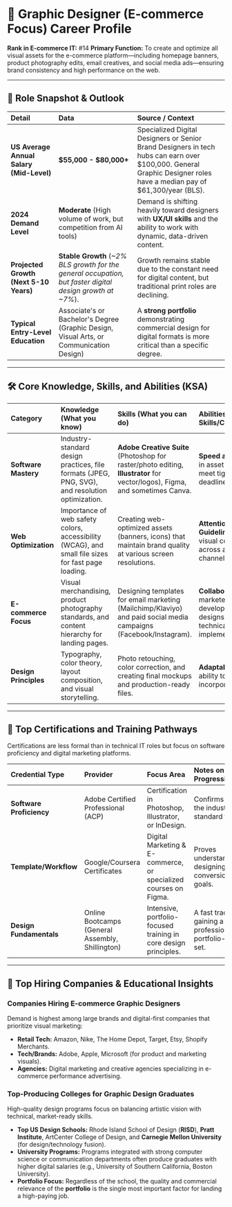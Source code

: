 # 🎨 Graphic Designer (E-commerce Focus) Career Profile

**Rank in E-commerce IT:** #14
**Primary Function:** To create and optimize all visual assets for the e-commerce platform—including homepage banners, product photography edits, email creatives, and social media ads—ensuring brand consistency and high performance on the web.

---

## 💼 Role Snapshot & Outlook

| Detail | Data | Source / Context |
| :--- | :--- | :--- |
| **US Average Annual Salary (Mid-Level)** | **$55,000 - $80,000+** | Specialized Digital Designers or Senior Brand Designers in tech hubs can earn over $100,000. General Graphic Designer roles have a median pay of $61,300/year (BLS). |
| **2024 Demand Level** | **Moderate** (High volume of work, but competition from AI tools) | Demand is shifting heavily toward designers with **UX/UI skills** and the ability to work with dynamic, data-driven content. |
| **Projected Growth (Next 5-10 Years)** | **Stable Growth** (*~2% BLS growth for the general occupation, but faster digital design growth at ~7%*). | Growth remains stable due to the constant need for digital content, but traditional print roles are declining. |
| **Typical Entry-Level Education** | Associate's or Bachelor's Degree (Graphic Design, Visual Arts, or Communication Design) | A **strong portfolio** demonstrating commercial design for digital formats is more critical than a specific degree. |

---

## 🛠️ Core Knowledge, Skills, and Abilities (KSA)

| Category | Knowledge (What you know) | Skills (What you can do) | Abilities (Soft Skills/Competencies) |
| :--- | :--- | :--- | :--- |
| **Software Mastery** | Industry-standard design practices, file formats (JPEG, PNG, SVG), and resolution optimization. | **Adobe Creative Suite** (Photoshop for raster/photo editing, **Illustrator** for vector/logos), Figma, and sometimes Canva. | **Speed and efficiency** in asset creation to meet tight marketing deadlines. |
| **Web Optimization** | Importance of web safety colors, accessibility (WCAG), and small file sizes for fast page loading. | Creating web-optimized assets (banners, icons) that maintain brand quality at various screen resolutions. | **Attention to Brand Guidelines**—ensuring visual consistency across all digital channels. |
| **E-commerce Focus** | Visual merchandising, product photography standards, and content hierarchy for landing pages. | Designing templates for email marketing (Mailchimp/Klaviyo) and paid social media campaigns (Facebook/Instagram). | **Collaboration** with marketers and developers to ensure designs are technically implementable. |
| **Design Principles** | Typography, color theory, layout composition, and visual storytelling. | Photo retouching, color correction, and creating final mockups and production-ready files. | **Adaptability** and the ability to receive and incorporate critique. |

---

## 🏅 Top Certifications and Training Pathways

Certifications are less formal than in technical IT roles but focus on software proficiency and digital marketing platforms.

| Credential Type | Provider | Focus Area | Notes on Progression |
| :--- | :--- | :--- | :--- |
| **Software Proficiency** | Adobe Certified Professional (ACP) | Certification in Photoshop, Illustrator, or InDesign. | Confirms mastery of the industry-standard tools. |
| **Template/Workflow** | Google/Coursera Certificates | Digital Marketing & E-commerce, or specialized courses on Figma. | Proves understanding of designing assets for conversion/business goals. |
| **Design Fundamentals** | Online Bootcamps (General Assembly, Shillington) | Intensive, portfolio-focused training in core design principles. | A fast track to gaining a professional, portfolio-ready skill set. |

---

## 🏢 Top Hiring Companies & Educational Insights

### Companies Hiring E-commerce Graphic Designers

Demand is highest among large brands and digital-first companies that prioritize visual marketing:

* **Retail Tech:** Amazon, Nike, The Home Depot, Target, Etsy, Shopify Merchants.
* **Tech/Brands:** Adobe, Apple, Microsoft (for product and marketing visuals).
* **Agencies:** Digital marketing and creative agencies specializing in e-commerce performance advertising.

### Top-Producing Colleges for Graphic Design Graduates

High-quality design programs focus on balancing artistic vision with technical, market-ready skills.

* **Top US Design Schools:** Rhode Island School of Design (**RISD**), **Pratt Institute**, ArtCenter College of Design, and **Carnegie Mellon University** (for design/technology fusion).
* **University Programs:** Programs integrated with strong computer science or communication departments often produce graduates with higher digital salaries (e.g., University of Southern California, Boston University).
* **Portfolio Focus:** Regardless of the school, the quality and commercial relevance of the **portfolio** is the single most important factor for landing a high-paying job.
